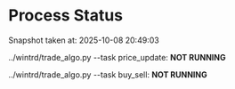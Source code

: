 # Process Status

Snapshot taken at: 2025-10-08 20:49:03

../wintrd/trade_algo.py --task price_update: **NOT RUNNING**

../wintrd/trade_algo.py --task buy_sell: **NOT RUNNING**

